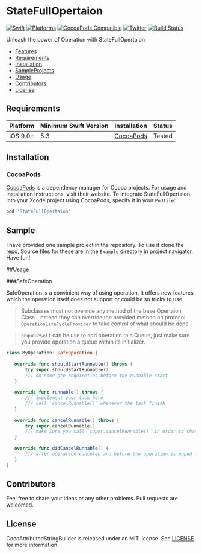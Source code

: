 # StateFullOpertaion

[![Swift](https://img.shields.io/badge/Swift-5.3_or_Higher-orange?style=flat-square)](https://img.shields.io/badge/Swift-5.1_5.2_5.3_5.4-Orange?style=flat-square)
[![Platforms](https://img.shields.io/badge/Platforms-iOS_9_or_Higher-yellowgreen?style=flat-square)](https://img.shields.io/badge/Platforms-macOS_iOS_tvOS_watchOS_Linux_Windows-Green?style=flat-square)
[![CocoaPods Compatible](https://img.shields.io/cocoapods/v/Alamofire.svg?style=flat-square)](https://img.shields.io/cocoapods/v/Alamofire.svg)
[![Twitter](https://img.shields.io/badge/twitter-@Vosough_k-blue.svg?style=flat-square)](https://twitter.com/AlamofireSF)
[![Build Status](https://travis-ci.org/joemccann/dillinger.svg?branch=master)](https://travis-ci.org/joemccann/dillinger)

Unleash the power of Operation with StateFullOpertaion

- [Features](#features)
- [Requirements](#requirements)
- [Installation](#installation)
- [SampleProjects](#Sample)
- [Usage](#Usage)
- [Contributors](#Contributors)
- [License](#license)

## Requirements

| Platform | Minimum Swift Version | Installation | Status |
| --- | --- | --- | --- |
| iOS 9.0+ | 5.3 | [CocoaPods](#cocoapods) | Tested |

## Installation

### CocoaPods

[CocoaPods](https://cocoapods.org) is a dependency manager for Cocoa projects. For usage and installation instructions, visit their website. To integrate StateFullOpertaion into your Xcode project using CocoaPods, specify it in your `Podfile`:

```ruby
pod 'StateFullOpertaion'
```

## Sample

I have provided one sample project in the repository. To use it clone the repo, Source files for these are in the `Example` directory in project navigator. Have fun!

##Usage


###SafeOperation

SafeOperation is a convinient way of using operation.
It offers new features which the operation itself does not support or could be so tricky to use.

> Subclasses must not override any method of the base Opertaion Class
 , instead they can override the provided method on protocol `OperationLifeCycleProvider` to take control of what should be done.
 
> `enqueueSelf` can be use to add operation to a Queue, just make sure you provide operation a queue within its initializer.
 
 ```swift
 class MyOperation: SafeOperation {
    
    override func shouldStartRunnable() throws {
        try super.shouldStartRunnable()
        /// do some pre-requireties before the runnable start
    }
    
    override func runnable() throws {
        /// impelement your task here
        /// call `cancelRunnable()` whenever the task finish
    }
    
    override func cancelRunnable() throws {
        try super.cancelRunnable()
        /// make sure you call `super.cancelRunnable()` in order to change operation flag
    }
    
    override func didCancelRunnable() {
        /// after operation canceled and before the operation is poped from queue this method will be called
    }
}
 ```




## Contributors

Feel free to share your ideas or any other problems. Pull requests are welcomed.

## License

CocoAttributedStringBuilder is released under an MIT license. See [LICENSE](https://github.com/kiarashvosough1999/StateFullOpertaion/blob/master/LICENSE) for more information.
